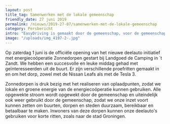 ```yaml
---
layout: post
title_tag: Samenwerken met de lokale gemeenschap
friendly_date: 27 juni 2019
permalink: /nieuws/2019-27-07/samenwerken-met-de-lokale-gemeenschap
category: Persbericht
intro: "EasyDriving is gemaakt door de gemeenschap, voor de gemeenschap. Daarom zijn we altijd geïnteresseerd in samenwerkingen met nieuwe lokale buurten, dorpen en steden. Samen met energiecoöperatie Zonnedorpen zijn we nu actief gestart in de dorpen Leermens, 't Zandt, Zeerijp en Zijldijk. We zijn er trots op om aan te kondigen dat we op alle locaties momenteel een elektrische deelauto hebben staan, in vier verschillende kleuren!"
image: "/uploads/img_4197-2-.jpg"
---
```

Op zaterdag 1 juni is de officiële opening van het nieuwe deelauto initiatief met energiecoöperatie Zonnedorpen gestart bij Landgoed de Camping in ´t Zandt. We hebben een succesvolle en leuke middag gehad met geïnteresseerden uit de buurt. Er zijn verschillende proefritten gemaakt in en om het dorp, zowel met de Nissan Leafs als met de Tesla 3.

Zonnedorpen is druk bezig met het realiseren van oplaadpunten, zodat we lokale en groene energie van de energiecoöperatie kunnen gebruiken. Alle opgewekte stroom wordt opgewekt door de gemeenschap en uiteindelijk ook weer gebruikt door de gemeenschap, zodat we onze inzet voort kunnen zetten om buurten, dorpen en steden duurzaam, bereikbaar en betaalbaar te maken. Inwoners van deze dorpen kunnen onze deelauto's gebruiken voor korte ritten, zoals naar de stad Groningen.
